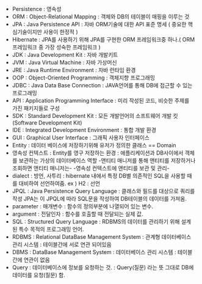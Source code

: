 - Persistence : 영속성
- ORM : Object-Relational Mapping : 객체와 DB의 테이블이 매핑을 이루는 것
- JPA : Java Persistence API : 자바 ORM기술에 대한 API 표준 명세
  ( 중요한 핵심기술이지만 사용이 한정적 ) 
- Hibernate : JPA를 사용하기 위해 JPA를 구현한 ORM 프레임워크중 하나.( ORM프레임워크 중 가장 성숙한 프레임워크 )
- JDK : Java Development Kit : 자바 개발키트
- JVM : Java Virtual Machine : 자바 가상머신
- JRE : Java Runtime Environment : 자바 런타임 환경
- OOP : Object-Oriented Programming : 객체지향 프로그래밍
- JDBC : Java Data Base Connection : JAVA언어를 통해 DB에 접근할 수 있는 프로그래밍
- API : Application Programming Interface : 미리 작성된 코드, 비슷한 주제를 가진 패키지들로 구성
- SDK : Standard Development Kit : 모든 개발언어의 소프트웨어 개발 킷
       (Software Development Kit)
- IDE : Integrated Development Environment : 통합 개발 환경
- GUI : Graphical User Interface : 그래픽 사용자 인터페이스
- Entity : 데이터 베이스에 저장하기위해 유저가 정의한 클래스 == Domain
- 영속성 컨텍스트 : Entity를 영구 저장하는 환경 : 애플리케이션과 DB사이에서 객체를 보관하는 가상의 데이터베이스 역할
		-앤티티 매니저를 통해 앤티티를 저장하거나 조회하면 앤티티 매니저는- 
			    -영속성 컨텍스트에 앤티티를 보관 및 관리-
- dialect : 방언, 사투리 : hibernate 내에서 특정 DB별 의존적인 SQL을 사용할 때를 대비하여 선언하여줌.
	ex ) H2 : <property name="hibernate.dialect" value="org.hibernate.dialect.H2Dialect" /> 선언
- JPQL : Java Persistence Query Language : 클래스와 필드를 대상으로 쿼리를 작성
        JPA는 이 JPQL에 따라 SQL문을 작성하여 DB테이블의 데이터를 가져옴.
- parameter : 매개변수 : 함수의 정의부분에 나열되어 있는 변수.
- argument : 전달인자 : 함수를 호출할 때 전달되는 실제 값.
- SQL : Structured Query Language : RDBMS의 데이터를 관리하기 위해 설계된 특수 목적의 프로그래밍 언어.
- RDBMS :  Relational DataBase Management System : 관계형 데이터베이스 관리 시스템 : 테이블간에 서로 연관 되어있음
- DBMS : DataBase Management System : 데이터베이스 관리 시스템 : 테이블간에 연관이 없음
- Query : 데이터베이스에 정보를 요청하는 것. : Query(질문) 라는 뜻 그대로 DB에 데이터를 요청(질문) 함.
